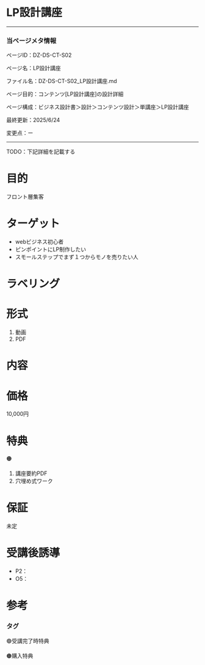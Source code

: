 # LP設計講座

---

### 当ページメタ情報

ページID：DZ-DS-CT-S02

ページ名：LP設計講座

ファイル名：DZ-DS-CT-S02_LP設計講座.md

ページ目的：コンテンツ[LP設計講座]の設計詳細

ページ構成：ビジネス設計書＞設計＞コンテンツ設計＞単講座＞LP設計講座

最終更新：2025/6/24

変更点：ー

---

TODO：下記詳細を記載する

# 目的

フロント層集客

# ターゲット

- webビジネス初心者
- ピンポイントにLP制作したい
- スモールステップでまず１つからモノを売りたい人

# ラベリング

# 形式

1. 動画
2. PDF

# 内容

# 価格

10,000円

# 特典

🟠

1.  講座要約PDF
2. 穴埋め式ワーク

# 保証

未定

# 受講後誘導

- P2：
- O5：

# 参考

### タグ

🟢受講完了時特典

🟠購入特典